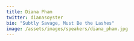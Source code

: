 ```yaml
---
title: Diana Pham
twitter: dianasoyster
bio: "Subtly Savage, Must Be the Lashes"
image: /assets/images/speakers/diana_pham.jpg
---
```

